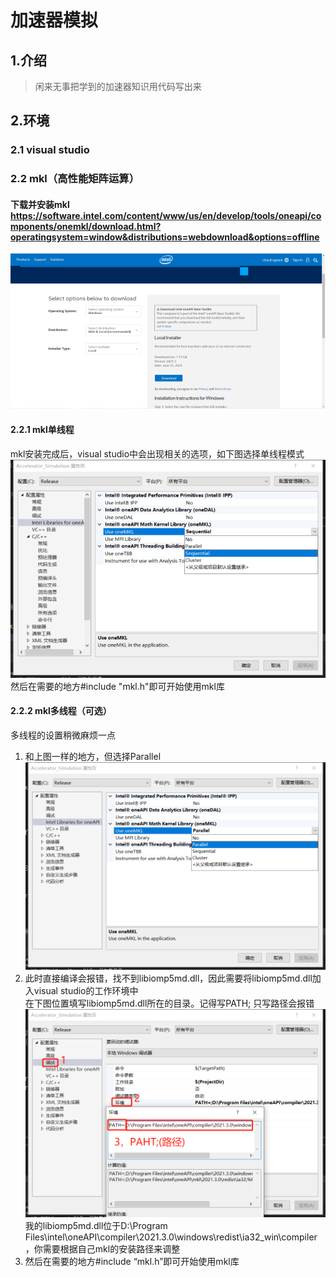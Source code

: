 # 加速器模拟

## 1.介绍

> 闲来无事把学到的加速器知识用代码写出来

## 2.环境
### 2.1 visual studio

### 2.2 mkl（高性能矩阵运算）
#### 下载并安装mkl https://software.intel.com/content/www/us/en/develop/tools/oneapi/components/onemkl/download.html?operatingsystem=window&distributions=webdownload&options=offline  
![Image text](https://github.com/LiarGC/Accelerator_Simulation/blob/master/image/image1.png)  
#### 2.2.1 mkl单线程
mkl安装完成后，visual studio中会出现相关的选项，如下图选择单线程模式  
![Image text](https://github.com/LiarGC/Accelerator_Simulation/blob/master/image/image2.png)  
然后在需要的地方#include "mkl.h"即可开始使用mkl库  

#### 2.2.2 mkl多线程（可选）
多线程的设置稍微麻烦一点
1. 和上图一样的地方，但选择Parallel  
![Image text](https://github.com/LiarGC/Accelerator_Simulation/blob/master/image/image3.png)  
2. 此时直接编译会报错，找不到libiomp5md.dll，因此需要将libiomp5md.dll加入visual studio的工作环境中  
在下图位置填写libiomp5md.dll所在的目录。记得写PATH; 只写路径会报错  
![Image text](https://github.com/LiarGC/Accelerator_Simulation/blob/master/image/image4.png)  
我的libiomp5md.dll位于D:\Program Files\intel\oneAPI\compiler\2021.3.0\windows\redist\ia32_win\compiler，你需要根据自己mkl的安装路径来调整  
3. 然后在需要的地方#include “mkl.h”即可开始使用mkl库